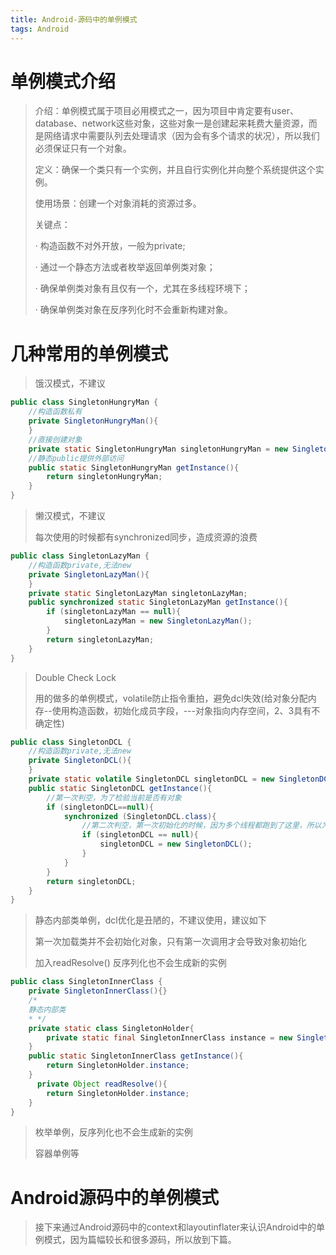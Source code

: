 ```yaml
---
title: Android-源码中的单例模式
tags: Android
---
```




# 单例模式介绍

> 介绍：单例模式属于项目必用模式之一，因为项目中肯定要有user、database、network这些对象，这些对象一是创建起来耗费大量资源，而是网络请求中需要队列去处理请求（因为会有多个请求的状况），所以我们必须保证只有一个对象。
>
> 定义：确保一个类只有一个实例，并且自行实例化并向整个系统提供这个实例。
>
> 使用场景：创建一个对象消耗的资源过多。
>
> 关键点：
>
> · 构造函数不对外开放，一般为private;
>
> · 通过一个静态方法或者枚举返回单例类对象；
>
> · 确保单例类对象有且仅有一个，尤其在多线程环境下；
>
> · 确保单例类对象在反序列化时不会重新构建对象。



# 几种常用的单例模式

> 饿汉模式，不建议

```java
public class SingletonHungryMan {
    //构造函数私有
    private SingletonHungryMan(){
    }
    //直接创建对象
    private static SingletonHungryMan singletonHungryMan = new SingletonHungryMan();
    //静态public提供外部访问
    public static SingletonHungryMan getInstance(){
        return singletonHungryMan;
    }
}
```



> 懒汉模式，不建议
>
> 每次使用的时候都有synchronized同步，造成资源的浪费

```java
public class SingletonLazyMan {
    //构造函数private,无法new
    private SingletonLazyMan(){
    }
    private static SingletonLazyMan singletonLazyMan;
    public synchronized static SingletonLazyMan getInstance(){
        if (singletonLazyMan == null){
            singletonLazyMan = new SingletonLazyMan();
        }
        return singletonLazyMan;
    }
}
```



> Double Check Lock
>
> 用的做多的单例模式，volatile防止指令重拍，避免dcl失效(给对象分配内存--使用构造函数，初始化成员字段，---对象指向内存空间，2、3具有不确定性)

```java
public class SingletonDCL {
    //构造函数private,无法new
    private SingletonDCL(){
    }
    private static volatile SingletonDCL singletonDCL = new SingletonDCL();
    public static SingletonDCL getInstance(){
        //第一次判空，为了检验当前是否有对象
        if (singletonDCL==null){
            synchronized (SingletonDCL.class){
                //第二次判空，第一次初始化的时候，因为多个线程都跑到了这里，所以为了避免重复创建，会再次判空
                if (singletonDCL == null){
                    singletonDCL = new SingletonDCL();
                }
            }
        }
        return singletonDCL;
    }
}

```



> 静态内部类单例，dcl优化是丑陋的，不建议使用，建议如下
>
> 第一次加载类并不会初始化对象，只有第一次调用才会导致对象初始化
>
> 加入readResolve() 反序列化也不会生成新的实例

```java
public class SingletonInnerClass {
    private SingletonInnerClass(){}
    /*
    静态内部类
    * */
    private static class SingletonHolder{
        private static final SingletonInnerClass instance = new SingletonInnerClass();
    }
    public static SingletonInnerClass getInstance(){
        return SingletonHolder.instance;
    }
      private Object readResolve(){
        return SingletonHolder.instance;
    }
}
```



> 枚举单例，反序列化也不会生成新的实例
>
> 容器单例等



# Android源码中的单例模式

> 接下来通过Android源码中的context和layoutinflater来认识Android中的单例模式，因为篇幅较长和很多源码，所以放到下篇。